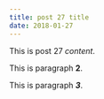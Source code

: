 ```yaml
---
title: post 27 title
date: 2018-01-27
---
```

This is post 27 *content*.

This is paragraph **2**.

This is paragraph ***3***.

